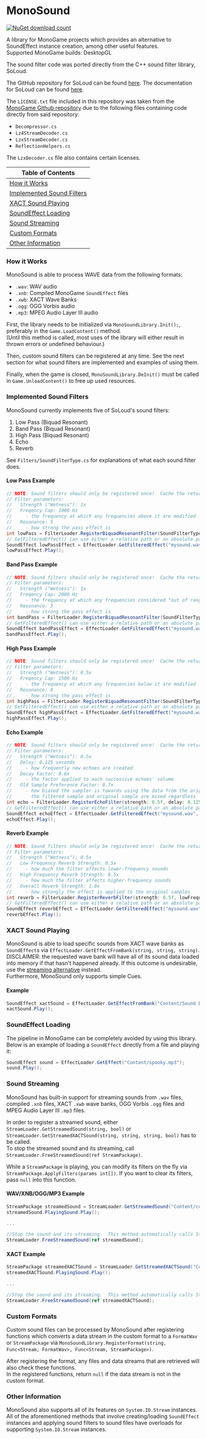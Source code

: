 # MonoSound
[![NuGet download count](https://img.shields.io/nuget/dt/MonoSound)](https://www.nuget.org/packages/MonoSound)

A library for MonoGame projects which provides an alternative to SoundEffect instance creation, among other useful features.  
Supported MonoGame builds: DesktopGL

The sound filter code was ported directly from the C++ sound filter library, SoLoud.

The GitHub repository for SoLoud can be found [here](https://github.com/jarikomppa/soloud).
The documentation for SoLoud can be found [here](http://sol.gfxile.net/soloud/index.html).

The `LICENSE.txt` file included in this repository was taken from the [MonoGame Github repository](https://github.com/MonoGame/MonoGame) due to the following files containing code directly from said repository:

* `Decompressor.cs`
* `Lz4StreamDecoder.cs`
* `LzxStreamDecoder.cs`
* `ReflectionHelpers.cs`

The `LzxDecoder.cs` file also contains certain licenses.

Table of Contents |
--- |
[How it Works](#how-it-works) |
[Implemented Sound Filters](#implemented-sound-filters) |
[XACT Sound Playing](#xact-sound-playing) |
[SoundEffect Loading](#soundeffect-loading) |
[Sound Streaming](#sound-streaming) |
[Custom Formats](#custom-formats) |
[Other Information](#other-information) |

### How it Works

MonoSound is able to process WAVE data from the following formats:
- `.wav`: WAV audio
- `.xnb`: Compiled MonoGame `SoundEffect` files
- `.xwb`: XACT Wave Banks
- `.ogg`: OGG Vorbis audio
- `.mp3`: MPEG Audio Layer III audio

First, the library needs to be initialized via `MonoSoundLibrary.Init();`, preferably in the `Game.LoadContent()` method.  
(Until this method is called, most uses of the library will either result in thrown errors or undefined behaviour.)

Then, custom sound filters can be registered at any time.  See the next section for what sound filters are implemented and examples of using them.

Finally, when the game is closed, `MonoSoundLibrary.DeInit()` must be called in `Game.UnloadContent()` to free up used resources.

### Implemented Sound Filters

MonoSound currently implements five of SoLoud's sound filters:

1. Low Pass (Biquad Resonant)
2. Band Pass (Biquad Resonant)
3. High Pass (Biquad Resonant)
4. Echo
5. Reverb

See `Filters/SoundFilterType.cs` for explanations of what each sound filter does.

#### Low Pass Example
```cs
// NOTE: Sound filters should only be registered once!  Cache the return value and use it later.
// Filter parameters:
//   Strength ("Wetness"): 1x
//   Freqency Cap: 1000 Hz
//     - the frequency at which any frequencies above it are modified
//   Resonance: 5
//     - how strong the pass effect is
int lowPass = FilterLoader.RegisterBiquadResonantFilter(SoundFilterType.LowPass, strength: 1f, frequencyCap: 1000, resonance: 5);
// GetFilteredEffect() can use either a relative path or an absolute path.  Files not supported will throw an exception.
SoundEffect lowPassEffect = EffectLoader.GetFilteredEffect("mysound.wav", lowPass);
lowPassEffect.Play();
```

#### Band Pass Example
```cs
// NOTE: Sound filters should only be registered once!  Cache the return value and use it later.
// Filter parameters:
//   Strength ("Wetness"): 1x
//   Freqency Cap: 2000 Hz
//     - the frequency at which any frequencies considered "out of range" of it are modified
//   Resonance: 3
//     - how strong the pass effect is
int bandPass = FilterLoader.RegisterBiquadResonantFilter(SoundFilterType.BandPass, strength: 1f, frequencyCap: 2000, resonance: 3);
// GetFilteredEffect() can use either a relative path or an absolute path.  Files not supported will throw an exception.
SoundEffect bandPassEffect = EffectLoader.GetFilteredEffect("mysound.wav", bandPass);
bandPassEffect.Play();
```

#### High Pass Example
```cs
// NOTE: Sound filters should only be registered once!  Cache the return value and use it later.
// Filter parameters:
//   Strength ("Wetness"): 0.5x
//   Freqency Cap: 1500 Hz
//     - the frequency at which any frequencies below it are modified
//   Resonance: 8
//     - how strong the pass effect is
int highPass = FilterLoader.RegisterBiquadResonantFilter(SoundFilterType.HighPass, strength: 0.5f, frequencyCap: 1500, resonance: 8);
// GetFilteredEffect() can use either a relative path or an absolute path.  Files not supported will throw an exception.
SoundEffect highPassEffect = EffectLoader.GetFilteredEffect("mysound.wav", highPass);
highPassEffect.Play();
```

#### Echo Example
```cs
// NOTE: Sound filters should only be registered once!  Cache the return value and use it later.
// Filter parameters:
//   Strength ("Wetness"): 0.5x
//   Delay: 0.125 seconds
//     - how frequently new echoes are created
//   Decay Factor: 0.6x
//     - the factor applied to each successive echoes' volume
//   Old Sample Preference Factor: 0.7x
//     - how biased the sampler is towards using the data from the original samples
//       the filtered sample and original sample are mixed regardless
int echo = FilterLoader.RegisterEchoFilter(strength: 0.5f, delay: 0.125f, decayFactor: 0.6f, filterStrength: 0.7f);
// GetFilteredEffect() can use either a relative path or an absolute path.  Files not supported will throw an exception.
SoundEffect echoEffect = EffectLoader.GetFilteredEffect("mysound.wav", echo);
echoEffect.Play();
```

#### Reverb Example
```cs
// NOTE: Sound filters should only be registered once!  Cache the return value and use it later.
// Filter parameters:
//   Strength ("Wetness"): 0.5x
//   Low Frequency Reverb Strength: 0.5x
//     - how much the filter affects lower-frequency sounds
//   High Frequency Reverb Strength: 0.5x
//     - how much the filter affects higher-frequency sounds
//   Overall Reverb Strength: 1.0x
//     - how strongly the effect is applied to the original samples
int reverb = FilterLoader.RegisterReverbFilter(strength: 0.5f, lowFrequencyReverbStrength: 0.5f, highFrequencyReverbStrength: 0.5f, reverbStrength: 1f);
// GetFilteredEffect() can use either a relative path or an absolute path.  Files not supported will throw an exception.
SoundEffect reverbEffect = EffectLoader.GetFilteredEffect("mysound.wav", reverb);
reverbEffect.Play();
```

### XACT Sound Playing

MonoSound is able to load specific sounds from XACT wave banks as `SoundEffect`s via `EffectLoader.GetEffectFromBank(string, string, string)`.  
DISCLAIMER: the requested wave bank will have all of its sound data loaded into memory if that hasn't happened already.  If this outcome is undesirable, use the [streaming alternative](https://github.com/absoluteAquarian/MonoSound/blob/main/README.md#sound-streaming) instead.  
Furthermore, MonoSound only supports simple Cues.

#### Example
```cs
SoundEffect xactSound = EffectLoader.GetEffectFromBank("Content/Sound Bank.xsb", "Content/Wave Bank.xwb", "mysound");
xactSound.Play();
```

### SoundEffect Loading
The pipeline in MonoGame can be completely avoided by using this library.  Below is an example of loading a `SoundEffect` directly from a file and playing it:
```cs
SoundEffect sound = EffectLoader.GetEffect("Content/spooky.mp3");
sound.Play();
```

### Sound Streaming

MonoSound has built-in support for streaming sounds from `.wav` files, compiled `.xnb` files, XACT `.xwb` wave banks, OGG Vorbis `.ogg` files and MPEG Audio Layer III `.mp3` files.

In order to register a streamed sound, either `StreamLoader.GetStreamedSound(string, bool)` or `StreamLoader.GetStreamedXACTSound(string, string, string, bool)` has to be called.  
To stop the streamed sound and its streaming, call `StreamLoader.FreeStreamedSound(ref StreamPackage)`.

While a `StreamPackage` is playing, you can modify its filters on the fly via `StreamPackage.ApplyFilters(params int[])`.  If you want to clear its filters, pass `null` into this function.

#### WAV/XNB/OGG/MP3 Example
```cs
StreamPackage streamedSound = StreamLoader.GetStreamedSound("Content/cool_sound.xnb", looping: false);
streamedSound.PlayingSound.Play();

...

//Stop the sound and its streaming.  This method automatically calls Stop() and Dispose() on the instance.
StreamLoader.FreeStreamedSound(ref streamedSound);
```

#### XACT Example
```cs
StreamPackage streamedXACTSound = StreamLoader.GetStreamedXACTSound("Content/Sound Bank.xsb", "Content/Wave Bank.xwb", "mysound", looping: true);
streamedXACTSound.PlayingSound.Play();

...

//Stop the sound and its streaming.  This method automatically calls Stop() and Dispose() on the instance.
StreamLoader.FreeStreamedSound(ref streamedXACTSound);
```

### Custom Formats
Custom sound files can be processed by MonoSound after registering functions which converts a data stream in the custom format to a `FormatWav` or `StreamPackage` via `MonoSoundLibrary.RegisterFormat(string, Func<Stream, FormatWav>, Func<Stream, StreamPackage>)`.

After registering the format, any files and data streams that are retrieved will also check these functions.  
In the registered functions, return `null` if the data stream is not in the custom format.

### Other Information
MonoSound also supports all of its features on `System.IO.Stream` instances.  
All of the aforementioned methods that involve creating/loading `SoundEffect` instances and applying sound filters to sound files have overloads for supporting `System.IO.Stream` instances.